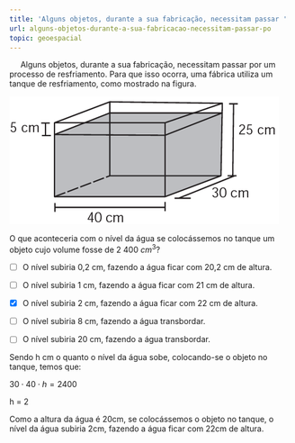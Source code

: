 ```yaml
---
title: 'Alguns objetos, durante a sua fabricação, necessitam passar '
url: alguns-objetos-durante-a-sua-fabricacao-necessitam-passar-po
topic: geoespacial
---
```



     Alguns objetos, durante a sua fabricação, necessitam passar por um processo de resfriamento. Para que isso ocorra, uma fábrica utiliza um tanque de resfriamento, como mostrado na figura.

![](f880f745-0efa-f26f-28a1-3aa83a19c8a5.png)

O que aconteceria com o nível da água se colocássemos no tanque um objeto cujo volume fosse de 2 400 $cm^3$?



- [ ] O nível subiria 0,2 cm, fazendo a água ficar com 20,2 cm de altura.
- [ ] O nível subiria 1 cm, fazendo a água ficar com 21 cm de altura.
- [x] O nível subiria 2 cm, fazendo a água ficar com 22 cm de altura.
- [ ] O nível subiria 8 cm, fazendo a água transbordar.
- [ ] O nível subiria 20 cm, fazendo a água transbordar.


Sendo h cm o quanto o nível da água sobe, colocando-se o objeto no tanque, temos que:

$30 \cdot 40 \cdot h = 2400$

h = 2

Como a altura da água é 20cm, se colocássemos o objeto no tanque, o nível da água subiria 2cm, fazendo a água ficar com 22cm de altura.

